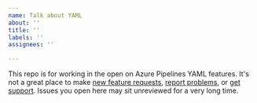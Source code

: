 ```yaml
---
name: Talk about YAML
about: ''
title: ''
labels: ''
assignees: ''

---
```


This repo is for working in the open on Azure Pipelines YAML features. It's not a great place to make [new feature requests](https://developercommunity.visualstudio.com/spaces/21/index.html), [report problems](https://developercommunity.visualstudio.com/spaces/21/index.html), or [get support](https://azure.microsoft.com/en-us/support/devops/). Issues you open here may sit unreviewed for a very long time.
